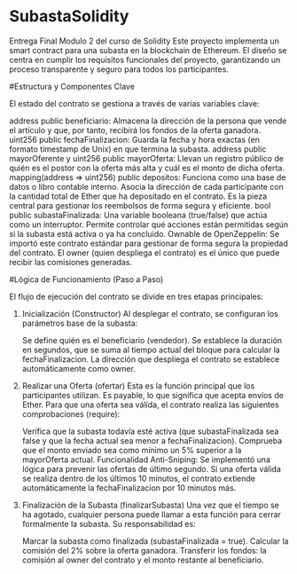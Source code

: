 # SubastaSolidity
Entrega Final Modulo 2 del curso de Solidity
Este proyecto implementa un smart contract para una subasta en la blockchain de Ethereum. El diseño se centra en cumplir los requisitos funcionales del proyecto, garantizando un proceso transparente y seguro para todos los participantes.

#Estructura y Componentes Clave

El estado del contrato se gestiona a través de varias variables clave:

  address public beneficiario: Almacena la dirección de la persona que vende el artículo y que, por tanto, recibirá los fondos de la oferta ganadora.
    uint256 public fechaFinalizacion: Guarda la fecha y hora exactas (en formato timestamp de Unix) en que termina la subasta.
    address public mayorOferente y uint256 public mayorOferta: Llevan un registro público de quién es el postor con la oferta más alta y cuál es el monto de dicha oferta.
    mapping(address => uint256) public depositos: Funciona como una base de datos o libro contable interno. Asocia la dirección de cada participante con la cantidad total de Ether que ha depositado en el contrato. Es la pieza central para gestionar los reembolsos de forma segura y eficiente.
    bool public subastaFinalizada: Una variable booleana (true/false) que actúa como un interruptor. Permite controlar qué acciones están permitidas según si la subasta está activa o ya ha concluido.
    Ownable de OpenZeppelin: Se importó este contrato estándar para gestionar de forma segura la propiedad del contrato. El owner (quien despliega el contrato) es el único que puede recibir las comisiones generadas.

#Lógica de Funcionamiento (Paso a Paso)

El flujo de ejecución del contrato se divide en tres etapas principales:

1. Inicialización (Constructor)
Al desplegar el contrato, se configuran los parámetros base de la subasta:

    Se define quién es el beneficiario (vendedor).
    Se establece la duración en segundos, que se suma al tiempo actual del bloque para calcular la fechaFinalizacion.
    La dirección que despliega el contrato se establece automáticamente como owner.

2. Realizar una Oferta (ofertar)
Esta es la función principal que los participantes utilizan. Es payable, lo que significa que acepta envíos de Ether. Para que una oferta sea válida, el contrato realiza las siguientes comprobaciones (require):

    Verifica que la subasta todavía esté activa (que subastaFinalizada sea false y que la fecha actual sea menor a fechaFinalizacion).
    Comprueba que el monto enviado sea como mínimo un 5% superior a la mayorOferta actual.
    Funcionalidad Anti-Sniping: Se implementó una lógica para prevenir las ofertas de último segundo. Si una oferta válida se realiza dentro de los últimos 10 minutos, el contrato extiende automáticamente la fechaFinalizacion por 10 minutos más.

3. Finalización de la Subasta (finalizarSubasta)
Una vez que el tiempo se ha agotado, cualquier persona puede llamar a esta función para cerrar formalmente la subasta. Su responsabilidad es:

    Marcar la subasta como finalizada (subastaFinalizada = true).
    Calcular la comisión del 2% sobre la oferta ganadora.
    Transferir los fondos: la comisión al owner del contrato y el monto restante al beneficiario.
